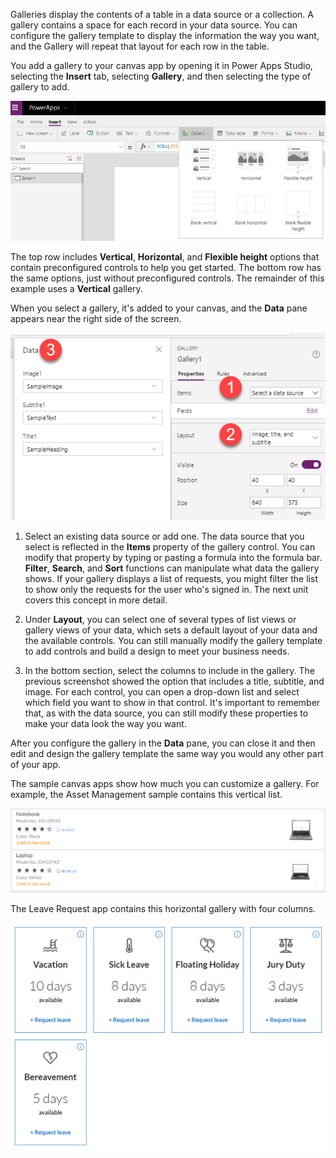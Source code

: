 Galleries display the contents of a table in a data source or a
collection. A gallery contains a space for each record in your data
source. You can configure the gallery template to display the
information the way you want, and the Gallery will repeat that layout
for each row in the table.

You add a gallery to your canvas app by opening it in Power Apps Studio,
selecting the **Insert** tab, selecting **Gallery**, and then selecting
the type of gallery to add.

![Gallery](../media/Gallery.png)

The top row includes **Vertical**, **Horizontal**, and **Flexible
height** options that contain preconfigured controls to help you get
started. The bottom row has the same options, just without preconfigured
controls. The remainder of this example uses a **Vertical** gallery.

When you select a gallery, it's added to your canvas, and the **Data**
pane appears near the right side of the screen.

![Add data source to a gallery](../media/Add-data-source-to-a-gallery.png)

1.  Select an existing data source or add one. The data source that you
    select is reflected in the **Items** property of the gallery
    control. You can modify that property by typing or pasting a formula
    into the formula bar. **Filter**, **Search**, and **Sort** functions
    can manipulate what data the gallery shows. If your gallery displays
    a list of requests, you might filter the list to show only the
    requests for the user who's signed in. The next unit covers this
    concept in more detail.

2.  Under **Layout**, you can select one of several types of list views
    or gallery views of your data, which sets a default layout of your
    data and the available controls. You can still manually modify the
    gallery template to add controls and build a design to meet your
    business needs.

3.  In the bottom section, select the columns to include in the gallery.
    The previous screenshot showed the option that includes a title,
    subtitle, and image. For each control, you can open a drop-down
    list and select which field you want to show in that control. It's
    important to remember that, as with the data source, you can still
    modify these properties to make your data look the way you want.

After you configure the gallery in the **Data** pane, you can close it
and then edit and design the gallery template the same way you would any
other part of your app.

The sample canvas apps show how much you can customize a gallery. For
example, the Asset Management sample contains this vertical list.

![Vertical List](../media/VerticalList.png)

The Leave Request app contains this horizontal gallery with four
columns.

![Vertical Four Column](../media/VerticalFourColumn.png)
